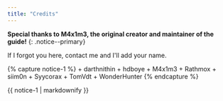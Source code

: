 ```yaml
---
title: "Credits"
---
```


**Special thanks to M4x1m3, the original creator and maintainer of the guide!**
{: .notice--primary}

If I forgot you here, contact me and I'll add your name.

{% capture notice-1 %}
    + darthnithin
    + hdboye
    + M4x1m3
    + Rathmox
    + siim0n
    + Syycorax
    + TomVdt
    + WonderHunter
{% endcapture %}

<div class="notice--info">{{ notice-1 | markdownify }}</div>
